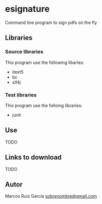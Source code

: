# esignature
Command line program to sign pdfs on the fly

## Libraries

### Source libraries
This program use the following libaries:
- itext5
- bc
- slf4j

### Test libraries
This program use the folloing libraries:
- junit

## Use

TODO

## Links to download

TODO

## Autor
Marcos Ruiz García
sobrenombre@gmail.com

